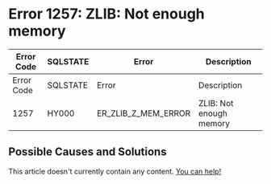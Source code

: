 
# Error 1257: ZLIB: Not enough memory


| Error Code | SQLSTATE | Error | Description |
| --- | --- | --- | --- |
| Error Code | SQLSTATE | Error | Description |
| 1257 | HY000 | ER_ZLIB_Z_MEM_ERROR | ZLIB: Not enough memory |




## Possible Causes and Solutions


This article doesn't currently contain any content. [You can help!](/kb/en/writing-and-editing-knowledge-base-articles/)

